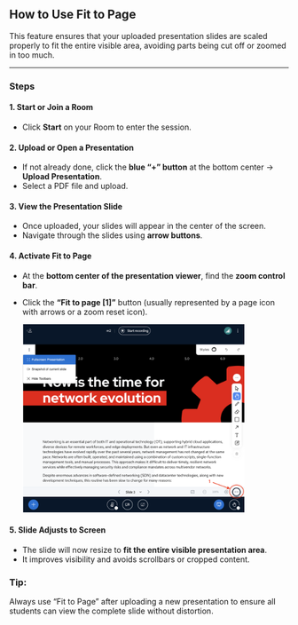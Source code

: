 

##  **How to Use Fit to Page**

This feature ensures that your uploaded presentation slides are scaled properly to fit the entire visible area, avoiding parts being cut off or zoomed in too much.

---

###  **Steps**

#### 1. **Start or Join a Room**

* Click **Start** on your Room to enter the session.


#### 2. **Upload or Open a Presentation**

* If not already done, click the **blue “+” button** at the bottom center → **Upload Presentation**.
* Select a PDF file and upload.


#### 3. **View the Presentation Slide**

* Once uploaded, your slides will appear in the center of the screen.
* Navigate through the slides using **arrow buttons**.


#### 4. **Activate Fit to Page**

* At the **bottom center of the presentation viewer**, find the **zoom control bar**.
* Click the **“Fit to page  [1]”** button (usually represented by a page icon with arrows or a zoom reset icon).

  <img src="https://github.com/LEARN-LK/VCR/blob/main/img/fittopage-01.png?raw=true" alt="image" style="max-width: 100%;width: 400px;">


#### 5. **Slide Adjusts to Screen**

* The slide will now resize to **fit the entire visible presentation area**.
* It improves visibility and avoids scrollbars or cropped content.


###  **Tip:**

Always use “Fit to Page” after uploading a new presentation to ensure all students can view the complete slide without distortion.

